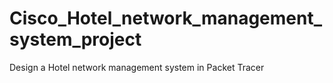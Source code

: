 # Cisco_Hotel_network_management_system_project
Design a Hotel network management system in Packet Tracer
